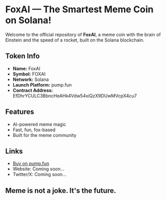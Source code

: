 
# FoxAI — The Smartest Meme Coin on Solana!

Welcome to the official repository of **FoxAI**, a meme coin with the brain of Einstein and the speed of a rocket, built on the Solana blockchain.

## Token Info
- **Name:** FoxAI
- **Symbol:** FOXAI
- **Network:** Solana
- **Launch Platform:** pump.fun
- **Contract Address:** EfDhrYCULC3BbncHeAHk4Vdw54xiQzX9DUwMVcpX4cu7

## Features
- AI-powered meme magic
- Fast, fun, fox-based
- Built for the meme community

## Links
- [Buy on pump.fun](https://pump.fun)
- Website: Coming soon...
- Twitter/X: Coming soon...

## Meme is not a joke. It's the future.

